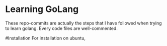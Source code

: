 # Learning GoLang
These repo-commits are actually the steps that I have followed when trying to learn golang.
Every code files are well-commented.

#Installation
For installation on ubuntu, 


